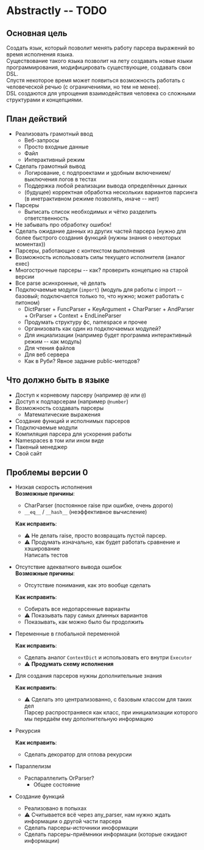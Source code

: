 # Abstractly -- TODO

## Основная цель
Создать язык, который позволит менять работу парсера выражений во время исполнения языка.  
Существование такого языка позволит на лету создавать новые языки программирования, 
модифицировать существующие, создавать свои DSL.  
Спустя некоторое время может появиться возможность работать с человеческой речью (с ограничениями, но тем не менее).  
DSL создаются для упрощения взаимодействия человека со сложными структурами и концепциями.

## План действий
- Реализовать грамотный ввод
  - Веб-запросы
  - Просто входные данные
  - Файл
  - Интерактивный режим
- Сделать грамотный вывод
  - Логирование, с подпроектами и удобным включением/выключения логов в тестах
  - Поддержка любой реализации вывода определённых данных
  - (будущее) корректная обработка нескольких вариантов парсинга (в инетрактивном режиме позволять, иначе -- нет)
- Парсеры
  - Выписать список необходимых и чётко разделить ответственность
- Не забывать про обработку ошибок!
- Сделать ожидание данных из других частей парсера (нужно для более быстрого создания функций (нужны знания о некоторых моментах))
- Парсеры, работающие с контекстом выполнения
- Возможность использовать силы текущего исполнителя (аналог exec)
- Многострочные парсеры -- как? проверить концепцию на старой версии
- Все parse асинхронные, чё делать
- Подключаемые модули (`import`) (модуль для работы с import -- базовый; подключается только то, что нужно; может работать с питоном) 
  - DictParser + FuncParser + KeyArgument + CharParser + AndParser + OrParser + Context + EndLineParser
  - Продумать структуру фс, namespace и прочее
  - Организовать как один из подключаемых модулей?
  - Для инциализации (например будет программа интерактивный режим -- как модуль)
  - Для чтения файлов
  - Для веб сервера
  - Как в Руби? Явное задание public-методов?


## Что должно быть в языке
- Доступ к корневому парсеру (например `@@` или `@`)
- Доступ к подпарсерам (например `@number`)
- Возможность создавать парсеры
  - Математические выражения
- Создание функций и исполнимых парсеров
- Подключаемые модули
- Компиляция парсера для ускорения работы
- Namespaces в том или ином виде
- Пакеный менеджер
- Свой сайт

## Проблемы версии 0
- Низкая скорость исполнения     
  **Возможные причины**:  
  - CharParser (постоянное raise при ошибке, очень дорого)  
  - `__eq__` / `__hash__` (неэффективное вычисление)  
  
  **Как исправить**:
  - ⚠️ Не делать raise, просто возвращать пустой парсер.  
  - ⚠️ Продумать изначально, как будет работать сравнение и хэширование    
    Написать тестов  
- Отсутствие адекватного вывода ошибок  
  **Возможные причины**:  
  - Отсутствие понимания, как это вообще сделать  
  
  **Как исправить**:  
  - Собирать все недопарсенные варианты    
  - ⚠️ Показывать пару самых длинных вариантов  
  - Показывать, как можно было бы продолжить  
- Переменные в глобальной переменной  

  **Как исправить**:  
  - Сделать аналог `ContextDict` и использовать его внутри `Executor`
  - ⚠️ **Продумать схему исполнения**
  
- Для создания парсеров нужны дополнительные знания  

  **Как исправить**:
  - ⚠️ Сделать это централизованно, с базовым классом для таких дел  
    Парсер распространяеся как класс, при инициализации которого мы передаём ему дополнительную информацию
- Рекурсия
  
  **Как исправить**:
  - Сделать декоратор для отлова рекурсии
- Параллелизм   
  - Распараллелить OrParser?
    - Общее состояние
- Создание функций
  - Реализовано в попыхах
  - ⚠️ Считывается всё через any_parser, нам нужно ждать информации о другой части парсера
  - Сделать парсеры-источники иноформации
  - Сделать парсеры-приёмники информации (которые ожидают информации)

